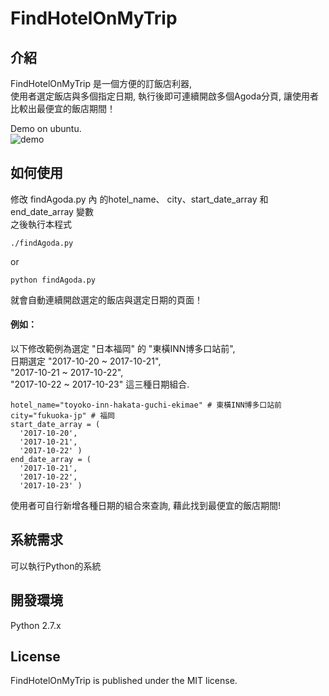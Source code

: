 FindHotelOnMyTrip
=================

## 介紹
FindHotelOnMyTrip 是一個方便的訂飯店利器,  
使用者選定飯店與多個指定日期, 執行後即可連續開啟多個Agoda分頁, 讓使用者比較出最便宜的飯店期間！  

Demo on ubuntu.  
![demo](https://raw.github.com/shengyu7697/FindHotelOnMyTrip/master/demo.gif)  

## 如何使用
修改 findAgoda.py 內 的hotel_name、 city、start_date_array 和 end_date_array 變數  
之後執行本程式  
```
./findAgoda.py
```
or
```
python findAgoda.py
```
就會自動連續開啟選定的飯店與選定日期的頁面！  

#### 例如：  
以下修改範例為選定 "日本福岡" 的 "東橫INN博多口站前",  
日期選定 "2017-10-20 ~ 2017-10-21",  
"2017-10-21 ~ 2017-10-22",  
"2017-10-22 ~ 2017-10-23" 這三種日期組合.  
```
hotel_name="toyoko-inn-hakata-guchi-ekimae" # 東橫INN博多口站前
city="fukuoka-jp" # 福岡
start_date_array = (
  '2017-10-20',
  '2017-10-21',
  '2017-10-22' )
end_date_array = (
  '2017-10-21',
  '2017-10-22',
  '2017-10-23' )
```
使用者可自行新增各種日期的組合來查詢, 藉此找到最便宜的飯店期間!  

## 系統需求
可以執行Python的系統  

## 開發環境
Python 2.7.x  

## License
FindHotelOnMyTrip is published under the MIT license.  
